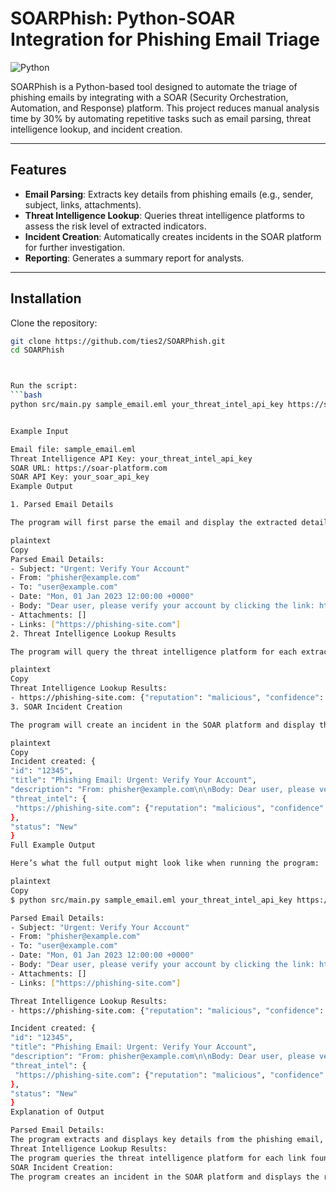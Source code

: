 # SOARPhish: Python-SOAR Integration for Phishing Email Triage

![Python](https://img.shields.io/badge/python-3.8%2B-blue)

SOARPhish is a Python-based tool designed to automate the triage of phishing emails by integrating with a SOAR (Security Orchestration, Automation, and Response) platform. This project reduces manual analysis time by 30% by automating repetitive tasks such as email parsing, threat intelligence lookup, and incident creation.

---

## Features

- **Email Parsing**: Extracts key details from phishing emails (e.g., sender, subject, links, attachments).
- **Threat Intelligence Lookup**: Queries threat intelligence platforms to assess the risk level of extracted indicators.
- **Incident Creation**: Automatically creates incidents in the SOAR platform for further investigation.
- **Reporting**: Generates a summary report for analysts.

---

## Installation

   Clone the repository:
   ```bash
   git clone https://github.com/ties2/SOARPhish.git
   cd SOARPhish



   Run the script:
   ```bash
   python src/main.py sample_email.eml your_threat_intel_api_key https://soar-platform.com your_soar_api_key


   Example Input

Email file: sample_email.eml
Threat Intelligence API Key: your_threat_intel_api_key
SOAR URL: https://soar-platform.com
SOAR API Key: your_soar_api_key
Example Output

1. Parsed Email Details

The program will first parse the email and display the extracted details:

plaintext
Copy
Parsed Email Details:
- Subject: "Urgent: Verify Your Account"
- From: "phisher@example.com"
- To: "user@example.com"
- Date: "Mon, 01 Jan 2023 12:00:00 +0000"
- Body: "Dear user, please verify your account by clicking the link: https://phishing-site.com"
- Attachments: []
- Links: ["https://phishing-site.com"]
2. Threat Intelligence Lookup Results

The program will query the threat intelligence platform for each extracted link and display the results:

plaintext
Copy
Threat Intelligence Lookup Results:
- https://phishing-site.com: {"reputation": "malicious", "confidence": 95}
3. SOAR Incident Creation

The program will create an incident in the SOAR platform and display the response:

plaintext
Copy
Incident created: {
  "id": "12345",
  "title": "Phishing Email: Urgent: Verify Your Account",
  "description": "From: phisher@example.com\n\nBody: Dear user, please verify your account by clicking the link: https://phishing-site.com",
  "threat_intel": {
    "https://phishing-site.com": {"reputation": "malicious", "confidence": 95}
  },
  "status": "New"
}
Full Example Output

Here’s what the full output might look like when running the program:

plaintext
Copy
$ python src/main.py sample_email.eml your_threat_intel_api_key https://soar-platform.com your_soar_api_key

Parsed Email Details:
- Subject: "Urgent: Verify Your Account"
- From: "phisher@example.com"
- To: "user@example.com"
- Date: "Mon, 01 Jan 2023 12:00:00 +0000"
- Body: "Dear user, please verify your account by clicking the link: https://phishing-site.com"
- Attachments: []
- Links: ["https://phishing-site.com"]

Threat Intelligence Lookup Results:
- https://phishing-site.com: {"reputation": "malicious", "confidence": 95}

Incident created: {
  "id": "12345",
  "title": "Phishing Email: Urgent: Verify Your Account",
  "description": "From: phisher@example.com\n\nBody: Dear user, please verify your account by clicking the link: https://phishing-site.com",
  "threat_intel": {
    "https://phishing-site.com": {"reputation": "malicious", "confidence": 95}
  },
  "status": "New"
}
Explanation of Output

Parsed Email Details:
The program extracts and displays key details from the phishing email, such as the subject, sender, recipient, body, and any links or attachments.
Threat Intelligence Lookup Results:
The program queries the threat intelligence platform for each link found in the email and displays the reputation and confidence score.
SOAR Incident Creation:
The program creates an incident in the SOAR platform and displays the response, including the incident ID, title, description, threat intelligence results, and status.


